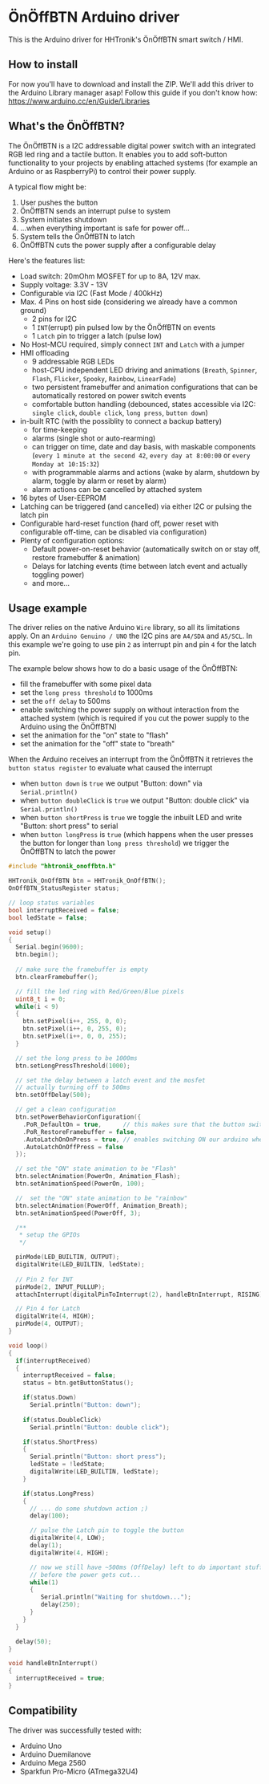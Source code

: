 ÖnÖffBTN Arduino driver 
=======================

This is the Arduino driver for HHTronik's ÖnÖffBTN smart switch / HMI.

How to install
--------------

For now you'll have to download and install the ZIP. We'll add this driver to the Arduino Library manager asap!
Follow this guide if you don't know how: https://www.arduino.cc/en/Guide/Libraries

What's the ÖnÖffBTN?
--------------------

The ÖnÖffBTN is a I2C addressable digital power switch with an integrated RGB led ring and a tactile button.
It enables you to add soft-button functionality to your projects by enabling attached systems (for example an
Arduino or as RaspberryPi) to control their power supply.

A typical flow might be:

1. User pushes the button
2. ÖnÖffBTN sends an interrupt pulse to system
3. System initiates shutdown
4. ...when everything important is safe for power off...
5. System tells the ÖnÖffBTN to latch
6. ÖnÖffBTN cuts the power supply after a configurable delay 

Here's the features list:

- Load switch: 20mOhm MOSFET for up to 8A, 12V max.
- Supply voltage: 3.3V - 13V
- Configurable via I2C (Fast Mode / 400kHz)
- Max. 4 Pins on host side (considering we already have a common ground)
    - 2 pins for I2C 
    - 1 `INT`(errupt) pin pulsed low by the ÖnÖffBTN on events
    - 1 `Latch` pin to trigger a latch (pulse low)
- No Host-MCU required, simply connect `INT` and `Latch` with a jumper
- HMI offloading
    - 9 addressable RGB LEDs
    - host-CPU independent LED driving and animations (`Breath`, `Spinner`, `Flash`, `Flicker`, `Spooky`, `Rainbow`, `LinearFade`)
    - two persistent framebuffer and animation configurations that can be automatically restored on power switch events
    - comfortable button handling (debounced, states accessible via I2C: `single click`, `double click`, `long press`, `button down`)
- in-built RTC (with the possiblity to connect a backup battery)
    - for time-keeping
    - alarms (single shot or auto-rearming)
    - can trigger on time, date and day basis, with maskable components (`every 1 minute at the second 42`, `every day at 8:00:00` or `every Monday at 10:15:32`)
    - with programmable alarms and actions (wake by alarm, shutdown by alarm, toggle by alarm or reset by alarm)
    - alarm actions can be cancelled by attached system
- 16 bytes of User-EEPROM
- Latching can be triggered (and cancelled) via either I2C or pulsing the latch pin
- Configurable hard-reset function (hard off, power reset with configurable off-time, can be disabled via configuration)
- Plenty of configuration options:
    - Default power-on-reset behavior (automatically switch on or stay off, restore framebuffer & animation)
    - Delays for latching events (time between latch event and actually toggling power)
    - and more...

Usage example
-------------

The driver relies on the native Arduino `Wire` library, so all its limitations apply.
On an `Arduino Genuino / UNO` the I2C pins are `A4/SDA` and `A5/SCL`. In this example we're going to use pin `2` as interrupt pin and pin `4` for the latch pin.

The example below shows how to do a basic usage of the ÖnÖffBTN:
- fill the framebuffer with some pixel data
- set the `long press threshold` to 1000ms
- set the `off delay` to 500ms
- enable switching the power supply on without interaction from the attached system (which is required if you cut the power supply to the Arduino using the ÖnÖffBTN)
- set the animation for the "on" state to "flash"
- set the animation for the "off" state to "breath"

When the Arduino receives an interrupt from the ÖnÖffBTN it retrieves the `button status register` to evaluate what caused the interrupt
- when `button down` is `true` we output "Button: down" via `Serial.println()`
- when `button doubleClick` is `true` we output "Button: double click" via `Serial.println()`
- when `button shortPress` is `true` we toggle the inbuilt LED and write "Button: short press" to serial
- when `button longPress` is `true` (which happens when the user presses the button for longer than `long press threshold`) we trigger the ÖnÖffBTN to latch the power


```c++
#include "hhtronik_onoffbtn.h"

HHTronik_OnOffBTN btn = HHTronik_OnOffBTN();
OnOffBTN_StatusRegister status;

// loop status variables
bool interruptReceived = false;
bool ledState = false;

void setup() 
{
  Serial.begin(9600);
  btn.begin();
  
  // make sure the framebuffer is empty
  btn.clearFramebuffer();

  // fill the led ring with Red/Green/Blue pixels
  uint8_t i = 0;
  while(i < 9)
  {
    btn.setPixel(i++, 255, 0, 0);
    btn.setPixel(i++, 0, 255, 0);
    btn.setPixel(i++, 0, 0, 255);
  }

  // set the long press to be 1000ms
  btn.setLongPressThreshold(1000);

  // set the delay between a latch event and the mosfet
  // actually turning off to 500ms
  btn.setOffDelay(500);

  // get a clean configuration
  btn.setPowerBehaviorConfiguration({
    .PoR_DefaultOn = true,      // this makes sure that the button switches on our Arduino when it is power-reset
    .PoR_RestoreFramebuffer = false,
    .AutoLatchOnOnPress = true, // enables switching ON our arduino when the power supply is cut
    .AutoLatchOnOffPress = false
  });

  // set the "ON" state animation to be "Flash"
  btn.selectAnimation(PowerOn, Animation_Flash);
  btn.setAnimationSpeed(PowerOn, 100);

  //  set the "ON" state animation to be "rainbow"
  btn.selectAnimation(PowerOff, Animation_Breath);
  btn.setAnimationSpeed(PowerOff, 3);

  /**
   * setup the GPIOs
   */

  pinMode(LED_BUILTIN, OUTPUT);
  digitalWrite(LED_BUILTIN, ledState);
  
  // Pin 2 for INT
  pinMode(2, INPUT_PULLUP);
  attachInterrupt(digitalPinToInterrupt(2), handleBtnInterrupt, RISING);  // wait for the rising edge...

  // Pin 4 for Latch
  digitalWrite(4, HIGH);
  pinMode(4, OUTPUT);  
}

void loop() 
{
  if(interruptReceived)
  {
    interruptReceived = false;
    status = btn.getButtonStatus();

    if(status.Down)
      Serial.println("Button: down");
      
    if(status.DoubleClick)
      Serial.println("Button: double click");

    if(status.ShortPress) 
    {
      Serial.println("Button: short press");
      ledState = !ledState;
      digitalWrite(LED_BUILTIN, ledState);
    }

    if(status.LongPress)
    {
      // ... do some shutdown action ;)
      delay(100); 

      // pulse the Latch pin to toggle the button
      digitalWrite(4, LOW);
      delay(1); 
      digitalWrite(4, HIGH);

      // now we still have ~500ms (OffDelay) left to do important stuff 
      // before the power gets cut...
      while(1) 
      {
         Serial.println("Waiting for shutdown...");
         delay(250);
      } 
    }
  }

  delay(50);  
}

void handleBtnInterrupt() 
{
  interruptReceived = true;
}
```

Compatibility
-------------

The driver was successfully tested with:

- Arduino Uno
- Arduino Duemilanove
- Arduino Mega 2560
- Sparkfun Pro-Micro (ATmega32U4)